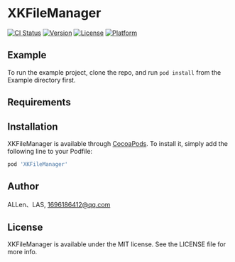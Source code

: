 # XKFileManager

[![CI Status](http://img.shields.io/travis/ALLen、LAS/XKFileManager.svg?style=flat)](https://travis-ci.org/ALLen、LAS/XKFileManager)
[![Version](https://img.shields.io/cocoapods/v/XKFileManager.svg?style=flat)](http://cocoapods.org/pods/XKFileManager)
[![License](https://img.shields.io/cocoapods/l/XKFileManager.svg?style=flat)](http://cocoapods.org/pods/XKFileManager)
[![Platform](https://img.shields.io/cocoapods/p/XKFileManager.svg?style=flat)](http://cocoapods.org/pods/XKFileManager)

## Example

To run the example project, clone the repo, and run `pod install` from the Example directory first.

## Requirements

## Installation

XKFileManager is available through [CocoaPods](http://cocoapods.org). To install
it, simply add the following line to your Podfile:

```ruby
pod 'XKFileManager'
```

## Author

ALLen、LAS, 1696186412@qq.com

## License

XKFileManager is available under the MIT license. See the LICENSE file for more info.
